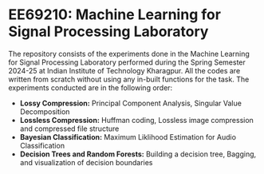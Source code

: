# EE69210: Machine Learning for Signal Processing Laboratory 
The repository consists of the experiments done in the Machine Learning for Signal Processing Laboratory performed during the Spring Semester 2024-25 at Indian Institute of Technology Kharagpur. All the codes are written from scratch without using any in-built functions for the task. The experiments conducted are in the following order:

- **Lossy Compression:** Principal Component Analysis, Singular Value Decomposition
- **Lossless Compression:** Huffman coding, Lossless image compression and compressed file structure
- **Bayesian Classification:** Maximum Liklihood Estimation for Audio Classification
- **Decision Trees and Random Forests:** Building a decision tree, Bagging, and visualization of decision boundaries
